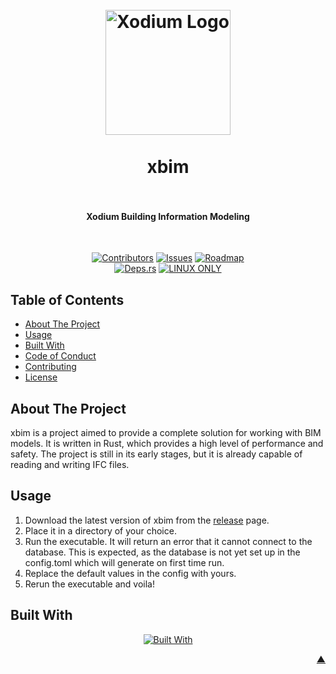 <div id="readme-top"></div>

<h1 align="center">
  <br />
    <a href="https://xodium.org/">
      <img src="https://gist.githubusercontent.com/illyrius666/a38f03b4fbe9b43faa2c5623137c1250/raw/3a1410e77807097bcfbcf963822b41fadd495d9f/xodium.svg" alt="Xodium Logo" width="200">
    </a>
  <br /><br />
  xbim
  <br /><br />
</h1>

<h4 align="center">Xodium Building Information Modeling</h4><br />

<div align="center">

[![Contributors][contributors_shield_url]][contributors_url]
[![Issues][issues_shield_url]][issues_url]
[![Roadmap][roadmap_shield_url]][roadmap_url]<br />
[![Deps.rs][deps_shield_url]][deps_url]
[![LINUX ONLY][linux_only_shield_url]][linux_only_url]

</div>

## Table of Contents

- [About The Project](#about-the-project)
- [Usage](#usage)
- [Built With](#built-with)
- [Code of Conduct][code_of_conduct_url]
- [Contributing][contributing_url]
- [License][license_url]

## About The Project

xbim is a project aimed to provide a complete solution for working with BIM models. It is written in Rust, which
provides a high level of performance and safety. The project is still in its early stages, but it is already capable of
reading and writing IFC files.

## Usage

1. Download the latest version of xbim from the [release][release_latest] page.
2. Place it in a directory of your choice.
3. Run the executable. It will return an error that it cannot connect to the database. This is expected, as the
   database is not yet set up in the config.toml which will generate on first time run.
4. Replace the default values in the config with yours.
5. Rerun the executable and voila!

## Built With

<div align="center">

[![Built With][built_with_shield_url]][built_with_url]

</div>

<p align="right"><a href="#readme-top">▲</a></p>

[built_with_shield_url]: https://skillicons.dev/icons?i=linux,rust,github,githubactions

[built_with_url]: https://skillicons.dev

[code_of_conduct_url]: https://github.com/XodiumSoftware/xbim?tab=coc-ov-file

[contributing_url]: https://github.com/XodiumSoftware/xbim/blob/main/CONTRIBUTING.md

[contributors_shield_url]: https://img.shields.io/github/contributors/XodiumSoftware/xbim?style=for-the-badge&color=blue

[contributors_url]: https://github.com/XodiumSoftware/xbim/graphs/contributors

[deps_shield_url]: https://deps.rs/repo/github/XodiumSoftware/xbim/status.svg?style=for-the-badge

[deps_url]: https://deps.rs/repo/github/XodiumSoftware/xbim

[issues_shield_url]: https://img.shields.io/github/issues/XodiumSoftware/xbim?style=for-the-badge&color=yellow

[issues_url]: https://github.com/XodiumSoftware/xbim/issues

[license_url]: https://github.com/XodiumSoftware/xbim?tab=AGPL-3.0-1-ov-file

[linux_only_shield_url]: https://img.shields.io/badge/OS-Linux%20Only-red.svg?style=for-the-badge

[linux_only_url]: https://www.linux.org/

[release_latest]: https://github.com/XodiumSoftware/xbim/releases/latest

[roadmap_shield_url]: https://img.shields.io/badge/Roadmap-Click%20Me!-purple.svg?style=for-the-badge

[roadmap_url]: https://github.com/orgs/XodiumSoftware/projects/4
